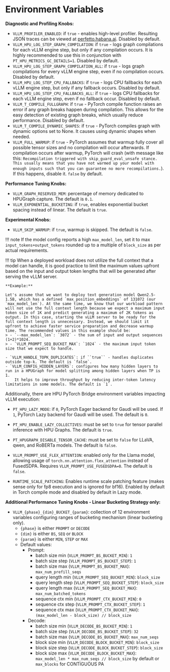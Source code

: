 # Environment Variables

**Diagnostic and Profiling Knobs:**

- `VLLM_PROFILER_ENABLED`: if `true` - enables high-level profiler. Resulting JSON traces can be viewed at [perfetto.habana.ai](https://perfetto.habana.ai/#!/viewer). Disabled by default.
- `VLLM_HPU_LOG_STEP_GRAPH_COMPILATION`: if `true` - logs graph compilations for each vLLM engine step, but only if any compilation occurs. It is highly recommended to use this in conjunction with `PT_HPU_METRICS_GC_DETAILS=1`.
  Disabled by default.
- `VLLM_HPU_LOG_STEP_GRAPH_COMPILATION_ALL`: if `true` - logs graph compilations for every vLLM engine step, even if no compilation occurs. Disabled by default.
- `VLLM_HPU_LOG_STEP_CPU_FALLBACKS`: if `true` - logs CPU fallbacks for each vLLM engine step, but only if any fallback occurs. Disabled by default.
- `VLLM_HPU_LOG_STEP_CPU_FALLBACKS_ALL`: if `true` - logs CPU fallbacks for each vLLM engine step, even if no fallback occur. Disabled by default.
- `VLLM_T_COMPILE_FULLGRAPH`: if `true` - PyTorch compile function raises an error if any graph breaks happen during compilation. This allows for the easy detection of existing graph breaks, which usually reduce performance. Disabled by default.
- `VLLM_T_COMPILE_DYNAMIC_SHAPES`: if `true` - PyTorch compiles graph with dynamic options set to None. It causes using dynamic shapes when needed.
- `VLLM_FULL_WARMUP`: if `true` - PyTorch assumes that warmup fully cover all possible tensor sizes and no compilation will occur afterwards. If compilation occurs after warmup, PyTorch will crash (with message like this: `Recompilation triggered with skip_guard_eval_unsafe stance. This usually means that you have not warmed up your model with enough inputs such that you can guarantee no more recompilations.`). If this happens, disable it. `false` by default.

**Performance Tuning Knobs:**

- `VLLM_GRAPH_RESERVED_MEM`: percentage of memory dedicated to HPUGraph capture. The default is `0.1`.
- `VLLM_EXPONENTIAL_BUCKETING`: if `true`, enables exponential bucket spacing instead of linear. The default is `true`.

**Experimental Knobs:**

- `VLLM_SKIP_WARMUP`: if `true`, warmup is skipped. The default is `false`.

!!! note
    If the model config reports a high `max_model_len`, set it to max `input_tokens+output_tokens` rounded up to a multiple of `block_size` as per actual requirements.

!!! tip
    When a deployed workload does not utilize the full context that a model can handle, it is good practice to limit the maximum values upfront based on the input and output token lengths that will be generated after serving the vLLM server.

    **Example:**
    
    Let's assume that we want to deploy text generation model Qwen2.5-1.5B, which has a defined `max_position_embeddings` of 131072 (our `max_model_len`). At the same time, we know that our workload pattern will not use the full context length because we expect a maximum input token size of 1K and predict generating a maximum of 2K tokens as output. In this case, starting the vLLM server to be ready for the full context length is unnecessary. Instead, we should limit it upfront to achieve faster service preparation and decrease warmup time. The recommended values in this example should be:
    > - `--max_model_len`: `3072` - the sum of input and output sequences (1+2)*1024.  
    > - `VLLM_PROMPT_SEQ_BUCKET_MAX`: `1024` - the maximum input token size that we expect to handle.

    - `VLLM_HANDLE_TOPK_DUPLICATES`: if ``true`` - handles duplicates outside top-k. The default is `false`.
    - `VLLM_CONFIG_HIDDEN_LAYERS`: configures how many hidden layers to run in a HPUGraph for model splitting among hidden layers when TP is 1.
        It helps to improve throughput by reducing inter-token latency limitations in some models. The default is `1`.

Additionally, there are HPU PyTorch Bridge environment variables impacting vLLM execution:

- `PT_HPU_LAZY_MODE`: if `0`, PyTorch Eager backend for Gaudi will be used. If `1`, PyTorch Lazy backend for Gaudi will be used. The default is `0`.

- `PT_HPU_ENABLE_LAZY_COLLECTIVES`: must be set to `true` for tensor parallel inference with HPU Graphs. The default is `true`.
- `PT_HPUGRAPH_DISABLE_TENSOR_CACHE`: must be set to `false` for LLaVA, qwen, and RoBERTa models. The default is `false`.
- `VLLM_PROMPT_USE_FLEX_ATTENTION`: enabled only for the Llama model, allowing usage of `torch.nn.attention.flex_attention` instead of FusedSDPA. Requires `VLLM_PROMPT_USE_FUSEDSDPA=0`. The default is `false`.
- `RUNTIME_SCALE_PATCHING`: Enables runtime scale patching feature (makes sense only for fp8 execution and is ignored for bf16). Enabled by default in Torch compile mode and disabled by default in Lazy mode.

**Additional Performance Tuning Knobs - Linear Bucketing Strategy only:**

- `VLLM_{phase}_{dim}_BUCKET_{param}`: collection of 12 environment variables configuring ranges of bucketing mechanism (linear bucketing only).
  - `{phase}` is either `PROMPT` or `DECODE`
  - `{dim}` is either `BS`, `SEQ` or `BLOCK`
  - `{param}` is either `MIN`, `STEP` or `MAX`
  - Default values:
    - Prompt:
      - batch size min (`VLLM_PROMPT_BS_BUCKET_MIN`): `1`
      - batch size step (`VLLM_PROMPT_BS_BUCKET_STEP`): `1`
      - batch size max (`VLLM_PROMPT_BS_BUCKET_MAX`): `max_num_prefill_seqs`
      - query length min (`VLLM_PROMPT_SEQ_BUCKET_MIN`): `block_size`
      - query length step (`VLLM_PROMPT_SEQ_BUCKET_STEP`): `block_size`
      - query length max (`VLLM_PROMPT_SEQ_BUCKET_MAX`): `max_num_batched_tokens`
      - sequence ctx min (`VLLM_PROMPT_CTX_BUCKET_MIN`): `0`
      - sequence ctx step (`VLLM_PROMPT_CTX_BUCKET_STEP`): `1`
      - sequence ctx max (`VLLM_PROMPT_CTX_BUCKET_MAX`): `(max_model_len - block_size) // block_size`
    - Decode:
      - batch size min (`VLLM_DECODE_BS_BUCKET_MIN`): `1`
      - batch size step (`VLLM_DECODE_BS_BUCKET_STEP`): `32`
      - batch size max (`VLLM_DECODE_BS_BUCKET_MAX`): `max_num_seqs`
      - block size min (`VLLM_DECODE_BLOCK_BUCKET_MIN`): `block_size`
      - block size step (`VLLM_DECODE_BLOCK_BUCKET_STEP`): `block_size`
      - block size max (`VLLM_DECODE_BLOCK_BUCKET_MAX`): `max_model_len * max_num_seqs // block_size` by default or `max_blocks` for CONTIGUOUS PA
